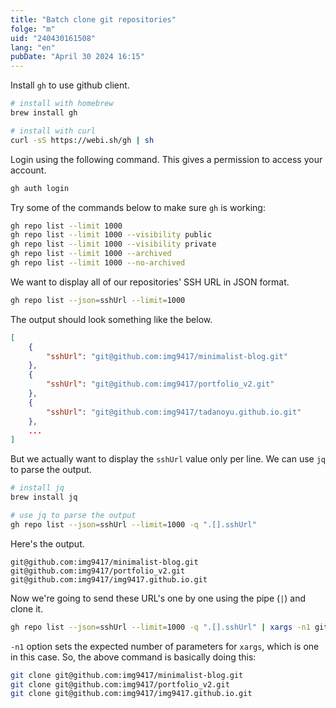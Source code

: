 ```yaml
---
title: "Batch clone git repositories"
folge: "m"
uid: "240430161508"
lang: "en"
pubDate: "April 30 2024 16:15"
---
```


Install `gh` to use github client.
```sh
# install with homebrew
brew install gh

# install with curl
curl -sS https://webi.sh/gh | sh
```

Login using the following command. This gives a permission to access your account.
```sh
gh auth login
```

Try some of the commands below to make sure `gh` is working:
```sh
gh repo list --limit 1000
gh repo list --limit 1000 --visibility public
gh repo list --limit 1000 --visibility private
gh repo list --limit 1000 --archived
gh repo list --limit 1000 --no-archived
```

We want to display all of our repositories' SSH URL in JSON format.
```sh
gh repo list --json=sshUrl --limit=1000
```

The output should look something like the below.
```json
[
    {
        "sshUrl": "git@github.com:img9417/minimalist-blog.git"
    },
    {
        "sshUrl": "git@github.com:img9417/portfolio_v2.git"
    },
    {
        "sshUrl": "git@github.com:img9417/tadanoyu.github.io.git"
    },
    ...
]
```

But we actually want to display the `sshUrl` value only per line. We can use `jq` to parse the output.
```sh
# install jq
brew install jq

# use jq to parse the output
gh repo list --json=sshUrl --limit=1000 -q ".[].sshUrl"
```

Here's the output.
```text
git@github.com:img9417/minimalist-blog.git
git@github.com:img9417/portfolio_v2.git
git@github.com:img9417/img9417.github.io.git
```

Now we're going to send these URL's one by one using the pipe (`|`) and clone it.
```sh
gh repo list --json=sshUrl --limit=1000 -q ".[].sshUrl" | xargs -n1 git clone
```
      
`-n1` option sets the expected number of parameters for `xargs`, which is one in this case. So, the above command is basically doing this:
```sh
git clone git@github.com:img9417/minimalist-blog.git
git clone git@github.com:img9417/portfolio_v2.git
git clone git@github.com:img9417/img9417.github.io.git
```